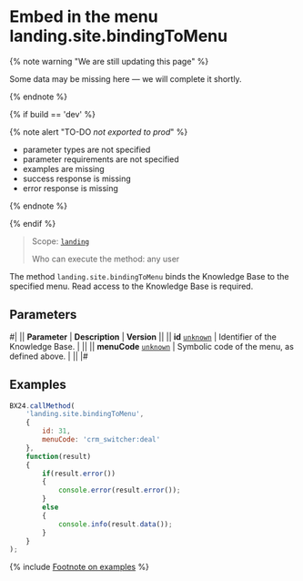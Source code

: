 # Embed in the menu landing.site.bindingToMenu

{% note warning "We are still updating this page" %}

Some data may be missing here — we will complete it shortly.

{% endnote %}

{% if build == 'dev' %}

{% note alert "TO-DO _not exported to prod_" %}

- parameter types are not specified
- parameter requirements are not specified
- examples are missing
- success response is missing
- error response is missing

{% endnote %}

{% endif %}

> Scope: [`landing`](../../../scopes/permissions.md)
>
> Who can execute the method: any user

The method `landing.site.bindingToMenu` binds the Knowledge Base to the specified menu. Read access to the Knowledge Base is required.

## Parameters

#|
|| **Parameter** | **Description** | **Version** ||
|| **id**
[`unknown`](../../../data-types.md) | Identifier of the Knowledge Base. | ||
|| **menuCode**
[`unknown`](../../../data-types.md) | Symbolic code of the menu, as defined above. | ||
|#

## Examples

```js
BX24.callMethod(
    'landing.site.bindingToMenu',
    {
        id: 31,
        menuCode: 'crm_switcher:deal'
    },
    function(result)
    {
        if(result.error())
        {
            console.error(result.error());
        }
        else
        {
            console.info(result.data());
        }
    }
);
```

{% include [Footnote on examples](../../../../_includes/examples.md) %}